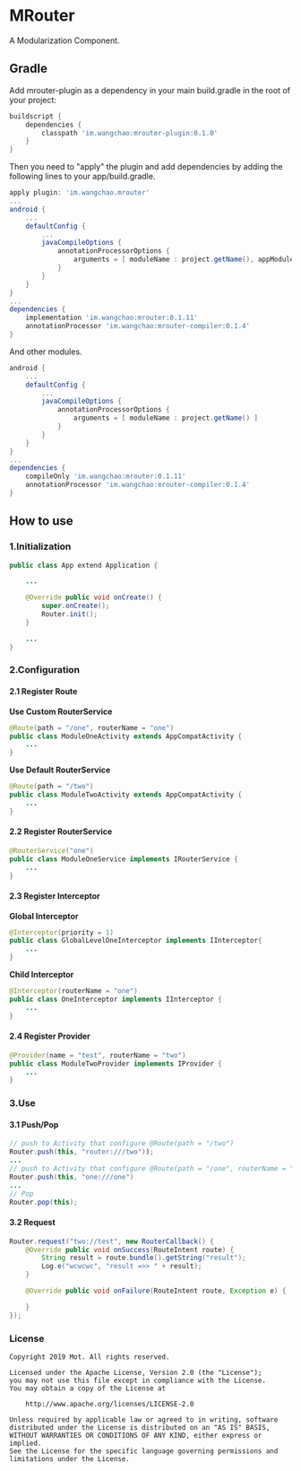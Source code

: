 # MRouter
A Modularization Component.

## Gradle
Add mrouter-plugin as a dependency in your main build.gradle in the root of your project:
```gradle
buildscript {
    dependencies {
        classpath 'im.wangchao:mrouter-plugin:0.1.0'
    }
}
```

Then you need to "apply" the plugin and add dependencies by adding the following lines to your app/build.gradle.
```gradle
apply plugin: 'im.wangchao.mrouter'
...
android {
    ...
    defaultConfig {
        ...
        javaCompileOptions {
            annotationProcessorOptions {
                arguments = [ moduleName : project.getName(), appModule: "1" ]
            }
        }
    }
}
...
dependencies {
    implementation 'im.wangchao:mrouter:0.1.11'
    annotationProcessor 'im.wangchao:mrouter-compiler:0.1.4'
}
```
And other modules.
```gradle
android {
    ...
    defaultConfig {
        ...
        javaCompileOptions {
            annotationProcessorOptions {
                arguments = [ moduleName : project.getName() ]
            }
        }
    }
}
...
dependencies {
    compileOnly 'im.wangchao:mrouter:0.1.11'
    annotationProcessor 'im.wangchao:mrouter-compiler:0.1.4'
}
```

## How to use
### 1.Initialization
```java
public class App extend Application {

    ...

    @Override public void onCreate() {
        super.onCreate();
        Router.init();
    }

    ...
}
```
### 2.Configuration
#### 2.1 Register Route
**Use Custom RouterService**
```java
@Route(path = "/one", routerName = "one")
public class ModuleOneActivity extends AppCompatActivity {
    ...
}
```
**Use Default RouterService**
```java
@Route(path = "/two")
public class ModuleTwoActivity extends AppCompatActivity {
    ...
}
```
#### 2.2 Register RouterService
```java
@RouterService("one")
public class ModuleOneService implements IRouterService {
    ...
}
```
#### 2.3 Register Interceptor
**Global Interceptor**
```java
@Interceptor(priority = 1)
public class GlobalLevelOneInterceptor implements IInterceptor{
    ...
}
```
**Child Interceptor**
```java
@Interceptor(routerName = "one")
public class OneInterceptor implements IInterceptor {
    ...
}
```
#### 2.4 Register Provider
```java
@Provider(name = "test", routerName = "two")
public class ModuleTwoProvider implements IProvider {
    ...
}
```
### 3.Use
#### 3.1 Push/Pop
```java
// push to Activity that configure @Route(path = "/two")
Router.push(this, "router:///two"));
...
// push to Activity that configure @Route(path = "/one", routerName = "one")
Router.push(this, "one:///one")
...
// Pop
Router.pop(this);
```
#### 3.2 Request
```java
Router.request("two://test", new RouterCallback() {
    @Override public void onSuccess(RouteIntent route) {
        String result = route.bundle().getString("result");
        Log.e("wcwcwc", "result =>> " + result);
    }

    @Override public void onFailure(RouteIntent route, Exception e) {

    }
});
```

### License

    Copyright 2019 Mot. All rights reserved.

    Licensed under the Apache License, Version 2.0 (the "License");
    you may not use this file except in compliance with the License.
    You may obtain a copy of the License at

        http://www.apache.org/licenses/LICENSE-2.0

    Unless required by applicable law or agreed to in writing, software
    distributed under the License is distributed on an "AS IS" BASIS,
    WITHOUT WARRANTIES OR CONDITIONS OF ANY KIND, either express or implied.
    See the License for the specific language governing permissions and
    limitations under the License.
